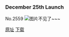 ### December 25th Launch
No.2559
![图片不见了~~~](https://imgs.xkcd.com/comics/december_25th_launch.png)

[原址](https://xkcd.com//2559) [下载](https://imgs.xkcd.com/comics/december_25th_launch.png)

